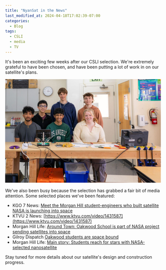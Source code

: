 ```yaml
---
title: "NyanSat in the News"
last_modified_at: 2024-04-18T17:02:39-07:00
categories:
  - Blog
tags:
  - CSLI
  - media
  - TV
---
```


It's been an exciting few weeks after our CSLI selection.  We're extremely grateful to have been chosen, and have been putting a lot of work in on our satellite's plans.

![alt](/assets/images/nyanteam.jpg)

We've also been busy because the selection has grabbed a fair bit of media attention.  Some selected places we've been featured:

- KGO 7 News: [Meet the Morgan Hill student-engineers who built satellite NASA is launching into space](https://abc7news.com/morgan-hill-nasa-cubesat-launch-initiative-student-designed-satellite-space/14574375/) 
- KTVU 2 News: [https://www.ktvu.com/video/1431587](https://www.ktvu.com/video/1431587)
- Morgan Hill Life: [Around Town: Oakwood School is part of NASA project sending satellites into space](https://morganhilllife.com/2024/03/23/around-town-37/)
- Gilroy Dispatch [Oakwood students are space bound](https://gilroydispatch.com/oakwood-students-are-space-bound/)
- Morgan Hill Life: [Main story: Students reach for stars with NASA-selected nanosatellite](https://morganhilllife.com/2024/04/12/main-story-students-reach-for-stars-with-nasa-selected-nanosatellite/)

Stay tuned for more details about our satellite's design and construction progress.
